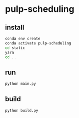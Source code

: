 # pulp-scheduling

## install

```sh
conda env create
conda activate pulp-scheduling
cd static
yarn
cd ..
```

## run

```sh
python main.py
```

## build

```sh
python build.py
```
